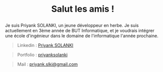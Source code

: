 # <p align="center">Salut les amis !</p>
  
Je suis Priyank SOLANKI, un jeune développeur en herbe.
Je suis actuellement en 3ème année de BUT Informatique, et je voudrais intégrer une école d'ingénieur dans le domaine de l'informatique l'année prochaine.

> Linkedin : 
[Priyank SOLANKI](https://www.linkedin.com/in/priyank-solanki-114b182a0/) 

> Portfolio : [priyanksolanki](https://priyanksolanki.github.io/) 

> Mail : priyank.slki@gmail.com
